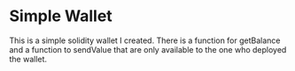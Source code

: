 # Simple Wallet

This is a simple solidity wallet I created. There is a function for getBalance and a function to sendValue that are only available to the one who deployed the wallet.
